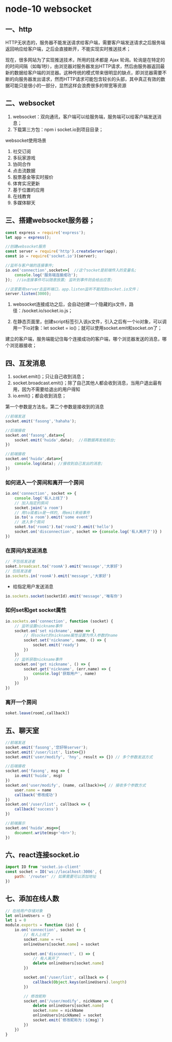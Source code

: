 # node-10 websocket
## 一、http
HTTP无状态的，服务器不能发送请求给客户端，需要客户端发送请求之后服务端返回响应给客户端，之后会直接断开，不能实现实时推送技术；

现在，很多网站为了实现推送技术，所用的技术都是 Ajax 轮询。轮询是在特定的的时间间隔（如每1秒），由浏览器对服务器发出HTTP请求，然后由服务器返回最新的数据给客户端的浏览器。这种传统的模式带来很明显的缺点，即浏览器需要不断的向服务器发出请求，然而HTTP请求可能包含较长的头部，其中真正有效的数据可能只是很小的一部分，显然这样会浪费很多的带宽等资源


## 二、websocket
1. websocket：双向通讯，客户端可以给服务端，服务端可以给客户端发送消息；
2. 下载第三方包：npm i socket.io到项目目录；

websocket使用场景
1. 社交订阅
2. 多玩家游戏
3. 协同合作
4. 点击流数据
5. 股票基金等实时报价
6. 体育实况更新
7. 基于位置的应用
8. 在线教育
9. 多媒体聊天

## 三、搭建websocket服务器；
```js
const express = require('express');
let app = express();

//创建websocket服务
const server = require('http').createServer(app);
const io = require('socket.io')(server);

//监听与客户端的连接事件;
io.on('connection',socket=>{  //这个socket是前端传入的变量名;
    console.log('服务端连接成功');
});  //io连接事件可以随意放置; 监听到事件则会给出应答;

//这里要用server去监听端口，app.listen监听不能找到socket.io文件；
server.listen(3000);
```
1. websocket连接成功之后，会自动创建一个隐藏的js文件，路径：/socket.io/socket.io.js；

2. 在静态页面里，创建script标签引入该js文件，引入之后有一个io对象，可以调用一下io对象：let socket = io()；就可以使用socket.emit和socket.on了；

建立的客户端，服务端能记住每个连接成功的客户端，哪个浏览器发送的消息，哪个浏览器接收；


## 四、互发消息
1. socket.emit()；只让自己收到消息；
2. socket.broadcast.emit()；除了自己其他人都会收到消息，当用户退出最有用，因为不需要给退出的用户得知
3. io.emit()；都会收到消息；

第一个参数是方法名，第二个参数是接收到的消息

```js
//前端发送
socket.emit('fasong','hahaha');

//后端接收
socket.on('fasong',data=>{
    socket.emit('huida',data);  //将数据再发给前台;
})

//前端接收
socket.on('huida',data=>{
    console.log(data); //接收到自己发出的消息;
})
```
### 如何进入一个房间和离开一个房间
```js
io.on('connection', socket => {
    console.log('有人上线了')
    // 加入指定的房间
    socket.join('a room')
    // 用to或者in是一样的, 用emit来给事件
    io.to('a room').emit('some event')
    // 进入多个房间
    soket.to('room1').to('room2').emit('hello')
    socket.on('disconnection', socket => {console.log('有人离开了')} )
})
```

### 在房间内发送消息
```js
// 不包括发送者
soket.broadcast.to('roomA').emit('message','大家好')
// 包括发送者
io.sockets.in('roomA').emit('message','大家好')
```
* 给指定用户发送消息
```js
io.sockets.socket(socketId).emit('message','唯有你')
```

### 如何set和get    socket属性
```js
io.sockets.on('connection', function (socket) {
    // 监听设置nickname事件
    socket.on('set nickname', name => {
        // 将socket的nickname属性设置为传入参数的name
        socket.set('nickname', name, () => {
            socket.emit('ready')
        })
    })
    // 监听获取nickname事件
    socket.on('get nickname', () => {
        socket.get('nickname', (err,name) => {
            console.log('获取用户', name)
        })
    })
})
```

### 离开一个房间
```js
soket.leave(room[,callback])
```

## 五、聊天室
```js
//前端发送
socket.emit('fasong','您好呀server');
socket.emit('/user/list', list=>{})
socket.emit('user/modify', 'hny', result => {}) // 多个参数发送方式

//后端接收
socket.on('fasong', msg => {
    io.emit('huida', msg)
})
socket.on('user/modify', (name, callback)=>{ // 接收多个参数方式
    user.name = name
    callback('修改成功')
})
socket.on('/user/list', callback => {
    callback('success')
})

//前端展示
socket.on('huida',msg=>{
    document.write(msg+'<br>');
})
```


## 六、react连接socket.io
```js
import IO from 'socket.io-client'
const socket = IO('ws://localhost:3006', {
    path: '/router' // 如果需要可以添加地址
})
```


## 七、添加在线人数
```js
// 在线用户存储对象
let onlineUsers = {}
let i = 0
module.exports = function (io) {
    io.on('connection', socket => {
        // 有人上线了
        socket.name = ++i
        onlineUsers[socket.name] = socket
        
        socket.on('disconnect', () => {
            // 有人离开了
            delete onlineUsers[socket.name]
        })

        socket.on('/user/list', callback => {
            callback(Object.keys(onlineUsers).length)
        })

        // 修改昵称
        socket.on('/user/modify', nickName => {
            delete onlineUsers[socket.name]
            socket.name = nickName
            onlineUsers[nickName] = socket
            socket.emit(`修改昵称为：${msg}`)
        })
    })
}
```
